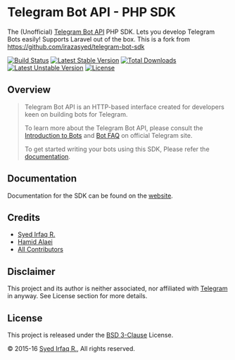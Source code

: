 Telegram Bot API - PHP SDK
==========================
The (Unofficial) [Telegram Bot API](https://core.telegram.org/bots) PHP SDK. Lets you develop Telegram Bots easily! Supports Laravel out of the box.
This is a fork from https://github.com/irazasyed/telegram-bot-sdk

[![Build Status](https://travis-ci.org/halaei/telegram-bot.svg)](https://travis-ci.org/halaei/telegram-bot)
[![Latest Stable Version](https://poser.pugx.org/halaei/telegram-bot/v/stable)](https://packagist.org/packages/halaei/telegram-bot)
[![Total Downloads](https://poser.pugx.org/halaei/telegram-bot/downloads)](https://packagist.org/packages/halaei/telegram-bot)
[![Latest Unstable Version](https://poser.pugx.org/halaei/telegram-bot/v/unstable)](https://packagist.org/packages/halaei/telegram-bot)
[![License](https://poser.pugx.org/halaei/telegram-bot/license)](https://packagist.org/packages/halaei/telegram-bot)

## Overview

> Telegram Bot API is an HTTP-based interface created for developers keen on building bots for Telegram.
> 
> To learn more about the Telegram Bot API, please consult the [Introduction to Bots](https://core.telegram.org/bots) and [Bot FAQ](https://core.telegram.org/bots/faq) on official Telegram site.
>
> To get started writing your bots using this SDK, Please refer the [documentation][link-docs].

## Documentation

Documentation for the SDK can be found on the [website][link-docs].

## Credits
- [Syed Irfaq R.][link-author]
- [Hamid Alaei](https://github.com/halaei)
- [All Contributors][link-contributors]

## Disclaimer

This project and its author is neither associated, nor affiliated with [Telegram](https://telegram.org/) in anyway.
See License section for more details.

## License

This project is released under the [BSD 3-Clause][link-license] License.

© 2015-16 [Syed Irfaq R.][link-author], All rights reserved.

[link-author]: https://github.com/irazasyed
[link-contributors]: https://github.com/halaei/telegram-bot/contributors
[link-docs]: https://telegram-bot-sdk.readme.io/docs
[link-license]: https://github.com/halaei/telegram-bot/blob/master/LICENSE

